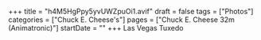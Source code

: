 +++
title = "h4M5HgPpy5yvUWZpuOi1.avif"
draft = false
tags = ["Photos"]
categories = ["Chuck E. Cheese's"]
pages = ["Chuck E. Cheese 32m (Animatronic)"]
startDate = ""
+++
Las Vegas Tuxedo
